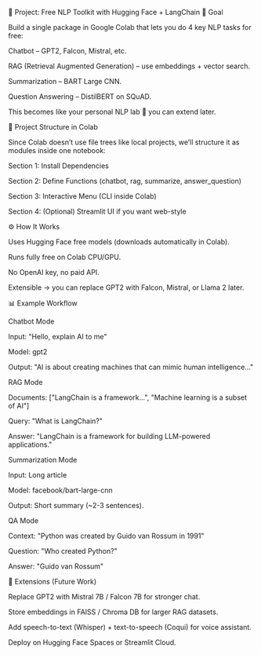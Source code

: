🚀 Project: Free NLP Toolkit with Hugging Face + LangChain
🎯 Goal

Build a single package in Google Colab that lets you do 4 key NLP tasks for free:

Chatbot – GPT2, Falcon, Mistral, etc.

RAG (Retrieval Augmented Generation) – use embeddings + vector search.

Summarization – BART Large CNN.

Question Answering – DistilBERT on SQuAD.

This becomes like your personal NLP lab 🧪 you can extend later.

📂 Project Structure in Colab

Since Colab doesn’t use file trees like local projects, we’ll structure it as modules inside one notebook:

Section 1: Install Dependencies

Section 2: Define Functions (chatbot, rag, summarize, answer_question)

Section 3: Interactive Menu (CLI inside Colab)

Section 4: (Optional) Streamlit UI if you want web-style

⚙️ How It Works

Uses Hugging Face free models (downloads automatically in Colab).

Runs fully free on Colab CPU/GPU.

No OpenAI key, no paid API.

Extensible → you can replace GPT2 with Falcon, Mistral, or Llama 2 later.

📊 Example Workflow

Chatbot Mode

Input: "Hello, explain AI to me"

Model: gpt2

Output: "AI is about creating machines that can mimic human intelligence..."

RAG Mode

Documents: ["LangChain is a framework...", "Machine learning is a subset of AI"]

Query: "What is LangChain?"

Answer: "LangChain is a framework for building LLM-powered applications."

Summarization Mode

Input: Long article

Model: facebook/bart-large-cnn

Output: Short summary (~2-3 sentences).

QA Mode

Context: "Python was created by Guido van Rossum in 1991"

Question: "Who created Python?"

Answer: "Guido van Rossum"

🔮 Extensions (Future Work)

Replace GPT2 with Mistral 7B / Falcon 7B for stronger chat.

Store embeddings in FAISS / Chroma DB for larger RAG datasets.

Add speech-to-text (Whisper) + text-to-speech (Coqui) for voice assistant.

Deploy on Hugging Face Spaces or Streamlit Cloud.